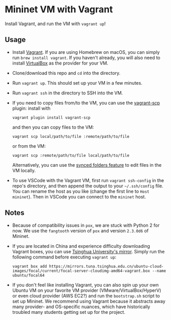 # Mininet VM with Vagrant

Install Vagrant, and run the VM with `vagrant up`!

## Usage

* Install [Vagrant](https://www.vagrantup.com/downloads).
  If you are using Homebrew on macOS, you can simply run `brew install vagrant`.
  If you haven't already, you will also need to install [VirtualBox](https://www.virtualbox.org/wiki/Downloads) as
  the provider for your VM.
* Clone/download this repo and `cd` into the directory.
* Run `vagrant up`. This should set up your VM in a few minutes.
* Run `vagrant ssh` in the directory to SSH into the VM.
* If you need to copy files from/to the VM, you can use the [vagrant-scp](https://github.com/invernizzi/vagrant-scp)
  plugin: install with 
      
      vagrant plugin install vagrant-scp
      
  and then you can copy files to the VM:

      vagrant scp local/path/to/file :remote/path/to/file

  or from the VM: 

      vagrant scp :remote/path/to/file local/path/to/file
     
  Alternatively, you can use the [synced folders feature](https://www.vagrantup.com/docs/synced-folders/basic_usage) to edit files in the VM locally.

* To use VSCode with the Vagrant VM, first run `vagrant ssh-config` in the
  repo's directory, and then append the output to your `~/.ssh/config` file.
  You can rename the host as you like (change the first line to `Host mininet`).
  Then in VSCode you can connect to the `mininet` host.

## Notes

* Because of compatibility issues in `pox`, we are stuck with Python 2 for now.
  We use the `fangtooth` version of `pox` and version `2.3.0d6` of Mininet.
* If you are located in China and experience difficulty downloading Vagrant boxes, you can use
  [Tsinghua University's mirror](https://mirrors.tuna.tsinghua.edu.cn/ubuntu-cloud-images/focal/current/).
  Simply run the following command before executing `vagrant up`:
  
      vagrant box add https://mirrors.tuna.tsinghua.edu.cn/ubuntu-cloud-images/focal/current/focal-server-cloudimg-amd64-vagrant.box --name ubuntu/focal64

* If you don't feel like installing Vagrant, you can also spin up your own Ubuntu VM on your favorite VM provider (VMware/VirtualBox/HyperV) or even cloud provider (AWS EC2?) and run the `bootstrap.sh` script to set up Mininet. We recommend using Vagrant because it abstracts away many provider- and OS-specific nuances, which have historically troubled many students getting set up for the project.
